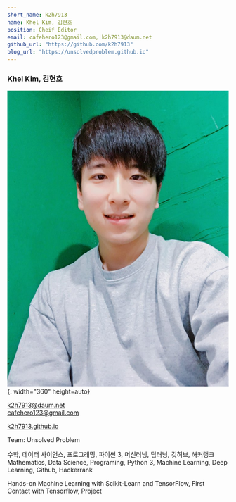 ```yaml
---
short_name: k2h7913
name: Khel Kim, 김현호
position: Cheif Editor
email: cafehero123@gmail.com, k2h7913@daum.net
github_url: "https://github.com/k2h7913"
blog_url: "https://unsolvedproblem.github.io"
---
```

### Khel Kim, 김현호
![avatar2](/assets/images/avatar2.jpg){: width="360" height=auto}

k2h7913@daum.net  
cafehero123@gmail.com

[k2h7913.github.io](http://k2h7913.github.io)

Team: Unsolved Problem  

수학, 데이터 사이언스, 프로그래밍, 파이썬 3, 머신러닝, 딥러닝, 깃허브, 해커랭크  
Mathematics, Data Science, Programing, Python 3, Machine Learning, Deep Learning, Github, Hackerrank

Hands-on Machine Learning with Scikit-Learn and TensorFlow, First Contact with Tensorflow, Project
